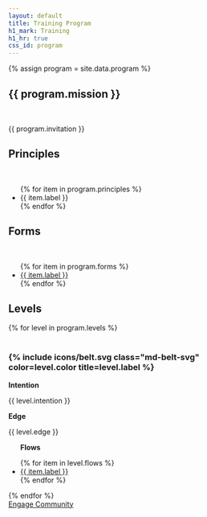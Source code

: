 ```yaml
---
layout: default
title: Training Program
h1_mark: Training
h1_hr: true
css_id: program
---
```

{% assign program = site.data.program %}

<section>
  <h2>{{ program.mission }}</h2>
  <br>
  <p>{{ program.invitation }}</p>
</section>

<section>
  <h2>Principles</h2>
  <br>
  <ul>
    {% for item in program.principles %}
      <li>{{ item.label }}</li>
    {% endfor %}
  </ul>
</section>

<section>
  <h2>Forms</h2>
  <br>
  <ul>
    {% for item in program.forms %}
      <li><a href="{{ item.url }}" target="_blank">{{ item.label }}</a></li>
    {% endfor %}
  </ul>
</section>

<section>
  <h2>Levels</h2>
  {% for level in program.levels %}
      <br>
      <br>
      <h3>
      {% include icons/belt.svg
      class="md-belt-svg"
      color=level.color
      title=level.label %}
      </h3>
      <p><strong>Intention</strong></p> <p>{{ level.intention }}</p>
      <p><strong>Edge</strong></p> <p>{{ level.edge }}</p>
      <ul>
        <p><strong>Flows</strong></p>
        {% for item in level.flows %}
          <li><a href="{{ item.url }}" target="_blank">{{ item.label }}</a></li>
        {% endfor %}
      </ul>
  {% endfor %}
</section>

<div class="md-cta-group">
    <a href="{{'/' | relative_url }}">Engage Community</a>
</div>


